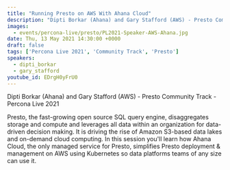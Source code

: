 ```yaml
---
title: "Running Presto on AWS With Ahana Cloud"
description: "Dipti Borkar (Ahana) and Gary Stafford (AWS) - Presto Community Track - Percona Live 2021"
images:
  - events/percona-live/presto/PL2021-Speaker-AWS-Ahana.jpg
date: Thu, 13 May 2021 14:30:00 +0000
draft: false
tags: ['Percona Live 2021', 'Community Track', 'Presto']
speakers:
  - dipti_borkar
  - gary_stafford
youtube_id: EDrgH0yFrU0
---
```


Dipti Borkar (Ahana) and Gary Stafford (AWS) - Presto Community Track - Percona Live 2021

Presto, the fast-growing open source SQL query engine, disaggregates storage and compute and leverages all data within an organization for data-driven decision making. It is driving the rise of Amazon S3-based data lakes and on-demand cloud computing. In this session you'll learn how Ahana Cloud, the only managed service for Presto, simplifies Presto deployment & management on AWS using Kubernetes so data platforms teams of any size can use it.